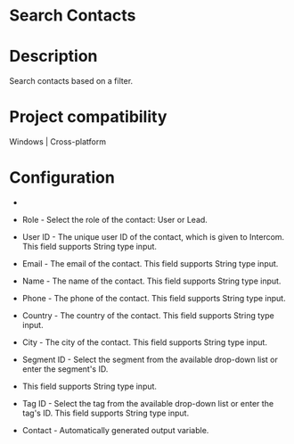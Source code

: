 ﻿# Search Contacts

# Description

Search contacts based on a filter.

# Project compatibility

Windows | Cross-platform

# Configuration

* 
* Role - Select the role of the contact: User or Lead.
* User ID - The unique user ID of the contact, which is given to Intercom. This field supports String type input.
* Email - The email of the contact. This field supports String type input.
* Name - The name of the contact. This field supports String type input.
* Phone - The phone of the contact. This field supports String type input.
* Country - The country of the contact. This field supports String type input.
* City - The city of the contact. This field supports String type input.
* Segment ID - Select the segment from the available drop-down list or enter the segment's ID.
* This field supports String type input.
* Tag ID - Select the tag from the available drop-down list or enter the tag's ID. This field supports String type input.









* Contact - Automatically generated output variable.

